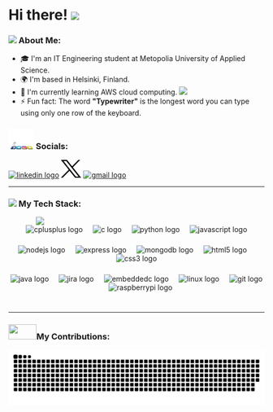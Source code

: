 # Hi there! <img src="https://github.com/TheDudeThatCode/TheDudeThatCode/blob/master/Assets/Hi.gif" width="35" />

### <img src="https://github.com/TheDudeThatCode/TheDudeThatCode/blob/master/Assets/Developer.gif" width="45" /> About Me:

*   🎓  I'm an IT Engineering student at Metopolia University of Applied Science.
*   🌍  I'm based in Helsinki, Finland.
*   🧠  I'm currently learning AWS cloud computing. <img src="https://media.giphy.com/media/WUlplcMpOCEmTGBtBW/giphy.gif" width="30">
*   ⚡  Fun fact: The word **"Typewriter"** is the longest word you can type using only one row of the keyboard.

### <img src="https://github.com/kikani-parth/kikani-parth/blob/main/img/social-media-jumping.gif" height="40" width="50"/> Socials:

<div align="left">
  <a href="https://www.linkedin.com/in/kikani-parth/" target="_blank">
    <img src="https://raw.githubusercontent.com/maurodesouza/profile-readme-generator/master/src/assets/icons/social/linkedin/default.svg" width="52" height="40"   alt="linkedin logo"  /></a>
  <a href="https://twitter.com/kikani_parth02" target="_blank">
    <img src="https://github.com/kikani-parth/kikani-parth/blob/main/img/x_logo.png" width="40" height="35" alt="twitter logo" /></a>
  <a href="mailto:parthkikani02@gmail.com" target="_blank">
    <img src="https://raw.githubusercontent.com/maurodesouza/profile-readme-generator/master/src/assets/icons/social/gmail/default.svg" width="52" height="40" alt="gmail logo"  /></a>
</div>

---

### <img src="https://user-images.githubusercontent.com/74038190/212284087-bbe7e430-757e-4901-90bf-4cd2ce3e1852.gif" width="25" /> My Tech Stack:

<!-- <img align="right"  width="400" src="https://user-images.githubusercontent.com/74038190/212748842-9fcbad5b-6173-4175-8a61-521f3dbb7514.gif"  /> -->
<img src="https://user-images.githubusercontent.com/74038190/225813708-98b745f2-7d22-48cf-9150-083f1b00d6c9.gif"  align="right"  width="450">

<div align="center">
  <img src="https://skillicons.dev/icons?i=cpp" height="40" alt="cplusplus logo"  />
  <img width="12" />
  <img src="https://skillicons.dev/icons?i=c" height="40" alt="c logo"  />
  <img width="12" />
  <img src="https://skillicons.dev/icons?i=py" height="40" alt="python logo"  />
  <img width="12" />
  <img src="https://skillicons.dev/icons?i=js" height="40" alt="javascript logo"  />
</div>

###

<div align="center">
  <img src="https://skillicons.dev/icons?i=nodejs" height="40" alt="nodejs logo"  />
  <img width="12" />
  <img src="https://skillicons.dev/icons?i=express" height="40" alt="express logo"  />
  <img width="12" />
  <img src="https://skillicons.dev/icons?i=mongodb" height="40" alt="mongodb logo"  />
  <img width="12" />
  <img src="https://skillicons.dev/icons?i=html" height="40" alt="html5 logo"  />
  <img width="12" />
  <img src="https://skillicons.dev/icons?i=css" height="40" alt="css3 logo"  />
</div>

###

<div align="center">
  <img src="https://skillicons.dev/icons?i=java" height="40" alt="java logo"  />
  <img width="12" />
  <img src="https://cdn.jsdelivr.net/gh/devicons/devicon/icons/jira/jira-original-wordmark.svg" height="40" alt="jira logo"  />
  <img width="12" />
  <img src="https://cdn.jsdelivr.net/gh/devicons/devicon/icons/embeddedc/embeddedc-original-wordmark.svg" height="40" alt="embeddedc logo"  />
  <img width="12" />
  <img src="https://skillicons.dev/icons?i=linux" height="40" alt="linux logo"  />
  <img width="12" />
  <img src="https://skillicons.dev/icons?i=git" height="40" alt="git logo"  />
  <img width="12" />
  <img src="https://skillicons.dev/icons?i=raspberrypi" height="40" alt="raspberrypi logo"  />
</div>
<br>

###


###

---

### <img src="https://user-images.githubusercontent.com/74038190/214644145-264f4759-7633-441e-9d67-d8dda9d50d26.gif" height="30" width="55">My Contributions:
<img src="https://raw.githubusercontent.com/kikani-parth/kikani-parth/output/github-snake.svg" alt="Snake animation" />


